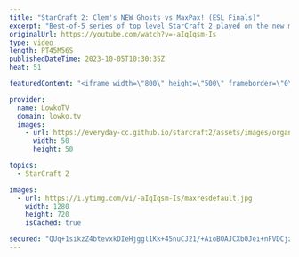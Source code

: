 ```yaml
---
title: "StarCraft 2: Clem's NEW Ghosts vs MaxPax! (ESL Finals)"
excerpt: "Best-of-5 series of top level StarCraft 2 played on the new multiplayer balance patch. In this series of games we have MaxPax facing off against Clem. The most significant changes for Terran for this matchup on the new patch are the Cyclone rework, the Ghost nerf and the Raven nerf. For Protoss the Tempest"
originalUrl: https://youtube.com/watch?v=-aIqIqsm-Is
type: video
length: PT45M56S
publishedDateTime: 2023-10-05T10:30:35Z
heat: 51

featuredContent: "<iframe width=\"800\" height=\"500\" frameborder=\"0\" src=\"https://www.youtube.com/embed/-aIqIqsm-Is\" allow=\"accelerometer; autoplay; encrypted-media; gyroscope; picture-in-picture\" allowfullscreen></iframe>"

provider:
  name: LowkoTV
  domain: lowko.tv
  images:
    - url: https://everyday-cc.github.io/starcraft2/assets/images/organizations/lowko.tv-50x50.jpg
      width: 50
      height: 50

topics:
  - StarCraft 2

images:
  - url: https://i.ytimg.com/vi/-aIqIqsm-Is/maxresdefault.jpg
    width: 1280
    height: 720
    isCached: true

secured: "QUq+1sikzZ4btevxkDIeHjggl1Kk+45nuCJ21/+AioBOAJCXb0Jei+nFVDCjz0sMKjqkn7o1M3FizCLmRs1+hzPkQneHMdEeKKTRBJIds1E0q9XflKzIhG+hX/rN7553dgi25Eg7+fNJPwnGHFtYOq4GepPDlTO2B34WOPrRknS8Bj1ekhk7oG3yKgkTO5O05UplAC36o7qMpAFWnDL+hsIz+sc7JWTA4uzCcd/k0neIFmyXy/CEuGYsBwA5/yZh4vjuQ5BOUJQOdWQIxZovZupg5GNOxwvOdlg3Wa5rHeXmw6GdnSTJiellhdUAzhLDHbdPXZgT6MiDl4G8WGBfhtR6S/MdlKmgG0+7Gjr1QjZvm5APECafnW4mROSemOET4NfnpBXiNZhGvKYDTMrSBQGRGQrolmy6CGWoG7xkNgI=;VtzkYI12uAUA6Nos5Dv6hw=="
---
```


